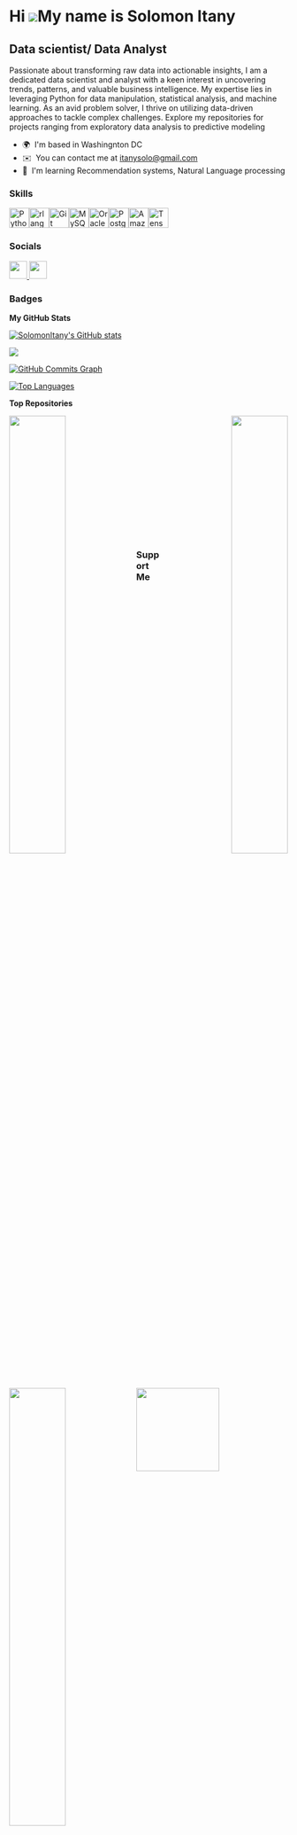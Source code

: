 Hi ![](https://user-images.githubusercontent.com/18350557/176309783-0785949b-9127-417c-8b55-ab5a4333674e.gif)My name is Solomon Itany
=====================================================================================================================================

Data scientist/ Data Analyst
----------------------------

Passionate about transforming raw data into actionable insights, I am a dedicated data scientist and analyst with a keen interest in uncovering trends, patterns, and valuable business intelligence. My expertise lies in leveraging Python for data manipulation, statistical analysis, and machine learning. As an avid problem solver, I thrive on utilizing data-driven approaches to tackle complex challenges. Explore my repositories for projects ranging from exploratory data analysis to predictive modeling

* 🌍  I'm based in Washingnton DC
* ✉️  You can contact me at [itanysolo@gmail.com](mailto:itanysolo@gmail.com)
* 🧠  I'm learning Recommendation systems, Natural Language processing

### Skills


<p align="left">
<a href="https://www.python.org/" target="_blank" rel="noreferrer"><img src="https://raw.githubusercontent.com/danielcranney/readme-generator/main/public/icons/skills/python-colored.svg" width="36" height="36" alt="Python" /></a><a href="https://www.r-project.org/" target="_blank" rel="noreferrer"><img src="https://raw.githubusercontent.com/danielcranney/readme-generator/main/public/icons/skills/rlang-colored.svg" width="36" height="36" alt="rlang" /></a><a href="https://git-scm.com/" target="_blank" rel="noreferrer"><img src="https://raw.githubusercontent.com/danielcranney/readme-generator/main/public/icons/skills/git-colored.svg" width="36" height="36" alt="Git" /></a><a href="https://www.mysql.com/" target="_blank" rel="noreferrer"><img src="https://raw.githubusercontent.com/danielcranney/readme-generator/main/public/icons/skills/mysql-colored.svg" width="36" height="36" alt="MySQL" /></a><a href="https://www.oracle.com/uk/index.html" target="_blank" rel="noreferrer"><img src="https://raw.githubusercontent.com/danielcranney/readme-generator/main/public/icons/skills/oracle-colored.svg" width="36" height="36" alt="Oracle" /></a><a href="https://www.postgresql.org/" target="_blank" rel="noreferrer"><img src="https://raw.githubusercontent.com/danielcranney/readme-generator/main/public/icons/skills/postgresql-colored.svg" width="36" height="36" alt="PostgreSQL" /></a><a href="https://aws.amazon.com" target="_blank" rel="noreferrer"><img src="https://raw.githubusercontent.com/danielcranney/readme-generator/main/public/icons/skills/aws-colored.svg" width="36" height="36" alt="Amazon Web Services" /></a><a href="https://www.tensorflow.org/" target="_blank" rel="noreferrer"><img src="https://raw.githubusercontent.com/danielcranney/readme-generator/main/public/icons/skills/tensorflow-colored.svg" width="36" height="36" alt="TensorFlow" /></a>
</p>


### Socials

<p align="left"> <a href="https://www.github.com/SolomonItany" target="_blank" rel="noreferrer"> <picture> <source media="(prefers-color-scheme: dark)" srcset="https://raw.githubusercontent.com/danielcranney/readme-generator/main/public/icons/socials/github-dark.svg" /> <source media="(prefers-color-scheme: light)" srcset="https://raw.githubusercontent.com/danielcranney/readme-generator/main/public/icons/socials/github.svg" /> <img src="https://raw.githubusercontent.com/danielcranney/readme-generator/main/public/icons/socials/github.svg" width="32" height="32" /> </picture> </a> <a href="https://www.linkedin.com/in/solomon-itany" target="_blank" rel="noreferrer"> <picture> <source media="(prefers-color-scheme: dark)" srcset="https://raw.githubusercontent.com/danielcranney/readme-generator/main/public/icons/socials/linkedin-dark.svg" /> <source media="(prefers-color-scheme: light)" srcset="https://raw.githubusercontent.com/danielcranney/readme-generator/main/public/icons/socials/linkedin.svg" /> <img src="https://raw.githubusercontent.com/danielcranney/readme-generator/main/public/icons/socials/linkedin.svg" width="32" height="32" /> </picture> </a></p>

### Badges

<b>My GitHub Stats</b>

<a href="http://www.github.com/SolomonItany"><img src="https://github-readme-stats.vercel.app/api?username=SolomonItany&show_icons=true&hide=&count_private=true&title_color=ec4899&text_color=ffffff&icon_color=ef4444&bg_color=000000&hide_border=true&show_icons=true" alt="SolomonItany's GitHub stats" /></a>

<a href="http://www.github.com/SolomonItany"><img src="https://github-readme-streak-stats.herokuapp.com/?user=SolomonItany&stroke=ffffff&background=000000&ring=ec4899&fire=ec4899&currStreakNum=ffffff&currStreakLabel=ec4899&sideNums=ffffff&sideLabels=ffffff&dates=ffffff&hide_border=true" /></a>

<a href="http://www.github.com/SolomonItany"><img src="https://github-readme-activity-graph.cyclic.app/graph?username=SolomonItany&bg_color=000000&color=ffffff&line=ef4444&point=ffffff&area_color=000000&area=true&hide_border=true&custom_title=GitHub%20Commits%20Graph" alt="GitHub Commits Graph" /></a>

<a href="https://github.com/SolomonItany" align="left"><img src="https://github-readme-stats.vercel.app/api/top-langs/?username=SolomonItany&langs_count=10&title_color=ec4899&text_color=ffffff&icon_color=ef4444&bg_color=000000&hide_border=true&locale=en&custom_title=Top%20%Languages" alt="Top Languages" /></a>

<b>Top Repositories</b>

<div width="100%" align="center"><a href="https://github.com/SolomonItany/Data-Analytics-projects" align="left"><img align="left" width="45%" src="https://github-readme-stats.vercel.app/api/pin/?username=SolomonItany&repo=Data-Analytics-projects&title_color=ec4899&text_color=ffffff&icon_color=ef4444&bg_color=000000&hide_border=true&locale=en" /></a><a href="https://github.com/SolomonItany/Machine-Learning---Python" align="right"><img align="right" width="45%" src="https://github-readme-stats.vercel.app/api/pin/?username=SolomonItany&repo=Machine-Learning---Python&title_color=ec4899&text_color=ffffff&icon_color=ef4444&bg_color=000000&hide_border=true&locale=en" /></a></div><br /><br /><br /><br /><br /><br /><br />

<br /><br /><br /><br /><br />

<div width="100%" align="center"><a href="https://github.com/SolomonItany/Tableau---Visualizations" align="left"><img align="left" width="45%" src="https://github-readme-stats.vercel.app/api/pin/?username=SolomonItany&repo=Tableau---Visualizations&title_color=ec4899&text_color=ffffff&icon_color=ef4444&bg_color=000000&hide_border=true&locale=en" /></a></div>

### Support Me

<ul style="list-style-type: none; margin: 0;">

<li style="display: inline-block; margin-right: 0.25rem;"><a href="https://www.buymeacoffee.com/sitany"><img src="https://cdn.buymeacoffee.com/buttons/v2/default-yellow.png" width="150"/></a></li>

</ul>
